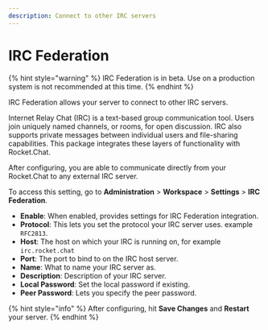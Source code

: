 ```yaml
---
description: Connect to other IRC servers
---
```


# IRC Federation

{% hint style="warning" %}
IRC Federation is in beta. Use on a production system is not recommended at this time.
{% endhint %}

IRC Federation allows your server to connect to other IRC servers.

Internet Relay Chat (IRC) is a text-based group communication tool. Users join uniquely named channels, or rooms, for open discussion. IRC also supports private messages between individual users and file-sharing capabilities. This package integrates these layers of functionality with Rocket.Chat.

After configuring, you are able to communicate directly from your Rocket.Chat to any external IRC server.

To access this setting, go to **Administration** > **Workspace** > **Settings** > **IRC Federation**.

* **Enable**: When enabled, provides settings for IRC Federation integration.
* **Protocol**: This lets you set the protocol your IRC server uses. example `RFC2813`.
* **Host**: The host on which your IRC is running on, for example `irc.rocket.chat`
* **Port**: The port to bind to on the IRC host server.
* **Name**: What to name your IRC server as.
* **Description**: Description of your IRC server.
* **Local Password**: Set the local password if existing.
* **Peer Password**: Lets you specify the peer password.

{% hint style="info" %}
After configuring, hit **Save Changes** and **Restart** your server.
{% endhint %}
